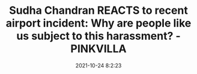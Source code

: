 ---
"title": "Sudha Chandran REACTS to recent airport incident: Why are people like us subject to this harassment? - PINKVILLA"
"date": "2021-10-24 8:2:23"
"feed_name": "GOOGLENEWSINDUSTRIAL"
"feed_website": "https://news.google.com/search?q=industrial%2Bincident&hl=en-US&gl=US&ceid=US:en"
"feed_rss": "https://news.google.com/rss/search?q=industrial%2Bincident&hl=en-US&gl=US&ceid=US:en"
"link": "https://www.pinkvilla.com/tv/news-gossip/sudha-chandran-reacts-recent-airport-incident-why-are-people-us-subject-harassment-924909"
"source": "{'href': 'https://www.pinkvilla.com', 'title': 'PINKVILLA'}"
"file": "_posts/2021-1-1-db83a6a75666c6d6bb433f6b318b2a1f93a02b5b.md"
"accident": "1"
"drilling": "1"
"represented_by": "0"
"dead": "0"
"injured": "0"
"arrested": "0"
"place": "unknown place"
"where": "unknown site"
"causes": "unknown"
"place_uri": "unknown place"
---